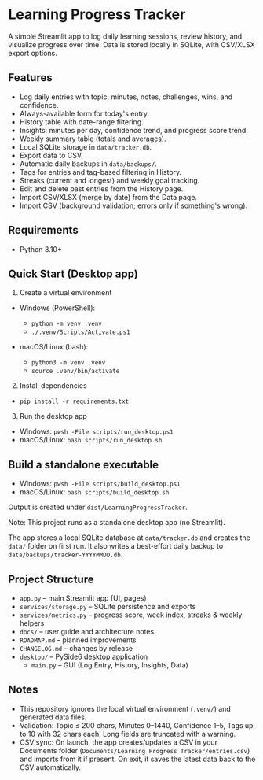 # Learning Progress Tracker

A simple Streamlit app to log daily learning sessions, review history, and visualize progress over time. Data is stored locally in SQLite, with CSV/XLSX export options.

## Features
- Log daily entries with topic, minutes, notes, challenges, wins, and confidence.
- Always-available form for today's entry.
- History table with date-range filtering.
- Insights: minutes per day, confidence trend, and progress score trend.
- Weekly summary table (totals and averages).
- Local SQLite storage in `data/tracker.db`.
 - Export data to CSV.
- Automatic daily backups in `data/backups/`.
- Tags for entries and tag-based filtering in History.
- Streaks (current and longest) and weekly goal tracking.
- Edit and delete past entries from the History page.
- Import CSV/XLSX (merge by date) from the Data page.
 - Import CSV (background validation; errors only if something's wrong).

## Requirements
- Python 3.10+

## Quick Start (Desktop app)

1) Create a virtual environment

- Windows (PowerShell):
  - `python -m venv .venv`
  - `./.venv/Scripts/Activate.ps1`

- macOS/Linux (bash):
  - `python3 -m venv .venv`
  - `source .venv/bin/activate`

2) Install dependencies

- `pip install -r requirements.txt`

3) Run the desktop app

- Windows: `pwsh -File scripts/run_desktop.ps1`
- macOS/Linux: `bash scripts/run_desktop.sh`

## Build a standalone executable

- Windows: `pwsh -File scripts/build_desktop.ps1`
- macOS/Linux: `bash scripts/build_desktop.sh`

Output is created under `dist/LearningProgressTracker`.

Note: This project runs as a standalone desktop app (no Streamlit).

The app stores a local SQLite database at `data/tracker.db` and creates the `data/` folder on first run.
It also writes a best-effort daily backup to `data/backups/tracker-YYYYMMDD.db`.

## Project Structure

- `app.py` – main Streamlit app (UI, pages)
- `services/storage.py` – SQLite persistence and exports
- `services/metrics.py` – progress score, week index, streaks & weekly helpers
- `docs/` – user guide and architecture notes
- `ROADMAP.md` – planned improvements
- `CHANGELOG.md` – changes by release
- `desktop/` – PySide6 desktop application
  - `main.py` – GUI (Log Entry, History, Insights, Data)

## Notes
- This repository ignores the local virtual environment (`.venv/`) and generated data files.
- Validation: Topic ≤ 200 chars, Minutes 0–1440, Confidence 1–5, Tags up to 10 with 32 chars each. Long fields are truncated with a warning.
 - CSV sync: On launch, the app creates/updates a CSV in your Documents folder (`Documents/Learning Progress Tracker/entries.csv`) and imports from it if present. On exit, it saves the latest data back to the CSV automatically.

